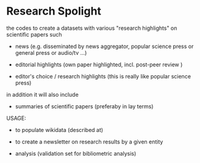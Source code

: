 # Research Spolight 

the codes to create a datasets with various "research highlights" on scientific papers 
such 

 - news (e.g. disseminated by news aggregator, popular science press or general press or audio/tv ...) 
 
 - editorial highlights (own paper highlighted, incl. post-peer review )
 
 - editor's choice / research highlights (this is really like popular science press) 
 
 in addition it will also include 
 
 - summaries of scientific papers (preferaby in lay terms) 
 
 USAGE:

- to populate wikidata (described at) 

- to create a newsletter on research results by a given entity 

- analysis (validation set for bibliometric analysis) 









